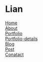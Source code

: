 # Lian
<a href="https://vm-1.github.io/Lian/home.html">Home</a><br>
<a href="https://vm-1.github.io/Lian/about.html">About</a><br>
<a href="https://vm-1.github.io/Lian/portfolio.html">Portfolio</a><br>
<a href="https://vm-1.github.io/Lian/portfolio-details.html">Portfolio-details</a><br>
<a href="https://vm-1.github.io/Lian/blog.html">Blog</a><br>
<a href="https://vm-1.github.io/Lian/post.html">Post</a><br>
<a href="https://vm-1.github.io/Lian/contact.html">Conatact</a><br>

